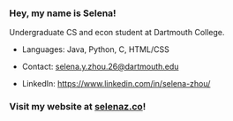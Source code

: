 ### Hey, my name is Selena!
 
Undergraduate CS and econ student at Dartmouth College.

- Languages: Java, Python, C, HTML/CSS

- Contact: selena.y.zhou.26@dartmouth.edu

- LinkedIn: https://www.linkedin.com/in/selena-zhou/

### Visit my website at [selenaz.co](http://selenaz.co/)!
